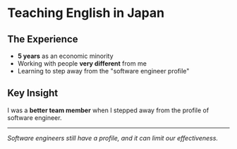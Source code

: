 # Teaching English in Japan

## The Experience
- **5 years** as an economic minority
- Working with people **very different** from me
- Learning to step away from the "software engineer profile"

## Key Insight
I was a **better team member** when I stepped away from the profile of software engineer.

---

*Software engineers still have a profile, and it can limit our effectiveness.* 